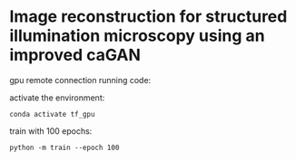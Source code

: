 # Image reconstruction for structured illumination microscopy using an improved caGAN

gpu remote connection running code:

activate the environment: 

    conda activate tf_gpu

train with 100 epochs:

    python -m train --epoch 100

